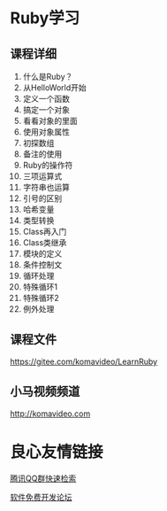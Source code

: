 Ruby学习
========

## 课程详细

1. 什么是Ruby？
2. 从HelloWorld开始
3. 定义一个函数
4. 搞定一个对象
5. 看看对象的里面
6. 使用对象属性
7. 初探数组
8. 备注的使用
9. Ruby的操作符
10. 三项运算式
11. 字符串也运算
12. 引号的区别
13. 哈希变量
14. 类型转换
15. Class再入门
16. Class类继承
17. 模块的定义
18. 条件控制文
19. 循环处理
20. 特殊循环1
21. 特殊循环2
22. 例外处理

## 课程文件

https://gitee.com/komavideo/LearnRuby

## 小马视频频道

http://komavideo.com


 # 良心友情链接

[腾讯QQ群快速检索](http://u.720life.cn/s/8cf73f7c)

[软件免费开发论坛](http://u.720life.cn/s/bbb01dc0)